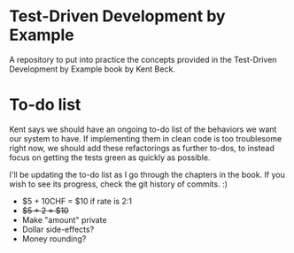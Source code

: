 # Test-Driven Development by Example
A repository to put into practice the concepts provided in the Test-Driven Development by Example book by Kent Beck.

# To-do list
Kent says we should have an ongoing to-do list of the behaviors we want our system to have. If implementing them in clean code is too troublesome right now, we should add these refactorings as further to-dos, to instead focus on getting the tests green as quickly as possible.

I'll be updating the to-do list as I go through the chapters in the book. If you wish to see its progress, check the git history of commits. :)

* $5 + 10CHF = $10 if rate is 2:1
* ~~$5 * 2 = $10~~
* Make "amount" private
* Dollar side-effects?
* Money rounding?
